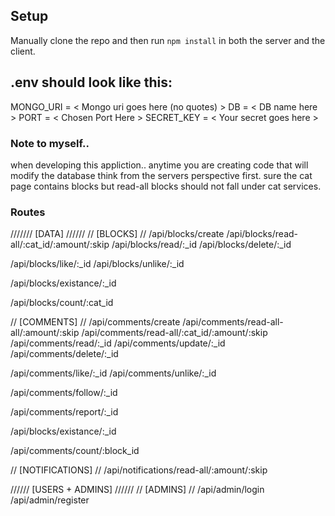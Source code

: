 ## Setup

Manually clone the repo and then run `npm install` in both the server and the client.


## .env should look like this:

MONGO_URI = < Mongo uri goes here (no quotes) >
DB = < DB name here >
PORT = < Chosen Port Here >
SECRET_KEY = < Your secret goes here >


### Note to myself..

when developing this appliction..
anytime you are creating code that will modify the database
think from the servers perspective first. sure the cat page
contains blocks but read-all blocks should not fall under cat services.


### Routes

/////// [DATA] //////
// [BLOCKS] //
/api/blocks/create
/api/blocks/read-all/:cat_id/:amount/:skip
/api/blocks/read/:_id
/api/blocks/delete/:_id

/api/blocks/like/:_id
/api/blocks/unlike/:_id

/api/blocks/existance/:_id

/api/blocks/count/:cat_id


// [COMMENTS] //
/api/comments/create
/api/comments/read-all-all/:amount/:skip
/api/comments/read-all/:cat_id/:amount/:skip
/api/comments/read/:_id
/api/comments/update/:_id
/api/comments/delete/:_id

/api/comments/like/:_id
/api/comments/unlike/:_id

/api/comments/follow/:_id

/api/comments/report/:_id

/api/blocks/existance/:_id

/api/comments/count/:block_id


// [NOTIFICATIONS] //
/api/notifications/read-all/:amount/:skip


////// [USERS + ADMINS] //////
// [ADMINS] //
/api/admin/login
/api/admin/register